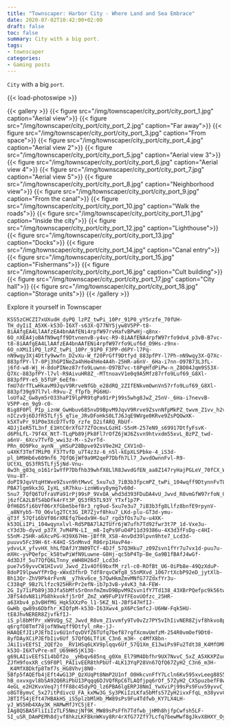```yaml
---
title: "Townscaper: Harbor City - Where Land and Sea Embrace"
date: 2020-07-02T10:42:00+02:00
draft: false
toc: false
summary: City with a big port.
tags:
- townscaper
categories:
- Gaming posts
---
```


`City` with a big `port`.

{{< load-photoswipe >}}

{{< gallery >}}
  {{< figure src="/img/townscaper/city_port/city_port_1.jpg" caption="Aerial view">}}
  {{< figure src="/img/townscaper/city_port/city_port_2.jpg" caption="Far away">}}
  {{< figure src="/img/townscaper/city_port/city_port_3.jpg" caption="From space">}}
  {{< figure src="/img/townscaper/city_port/city_port_4.jpg" caption="Aerial view 2">}}
  {{< figure src="/img/townscaper/city_port/city_port_5.jpg" caption="Aerial view 3">}}
  {{< figure src="/img/townscaper/city_port/city_port_6.jpg" caption="Aerial view 4">}}
  {{< figure src="/img/townscaper/city_port/city_port_7.jpg" caption="Aerial view 5">}}
  {{< figure src="/img/townscaper/city_port/city_port_8.jpg" caption="Neighborhood view">}}
  {{< figure src="/img/townscaper/city_port/city_port_9.jpg" caption="From the canal">}}
  {{< figure src="/img/townscaper/city_port/city_port_10.jpg" caption="Walk the roads">}}
  {{< figure src="/img/townscaper/city_port/city_port_11.jpg" caption="Inside the city">}}
  {{< figure src="/img/townscaper/city_port/city_port_12.jpg" caption="Lighthouse">}}
  {{< figure src="/img/townscaper/city_port/city_port_13.jpg" caption="Docks">}}
  {{< figure src="/img/townscaper/city_port/city_port_14.jpg" caption="Canal entry">}}
  {{< figure src="/img/townscaper/city_port/city_port_15.jpg" caption="Fishermans">}}
  {{< figure src="/img/townscaper/city_port/city_port_16.jpg" caption="Cult building">}}
  {{< figure src="/img/townscaper/city_port/city_port_17.jpg" caption="City hall">}}
  {{< figure src="/img/townscaper/city_port/city_port_18.jpg" caption="Storage units">}}
{{< /gallery >}}

Explore it yourself in Townscaper

```text
KSS5zCHCZI7xUXudH_dyPQ_lzPZ_twPi_10Pr_91P0_yY5rzfe_70fUH-TH_dyIiI_A5XK-k53O-I6XT-s63X-Q77NY5jyw8V5PP-t8-8iAAfgEA4LlAAfzEA4bnAAfENi4rpfW97rvHafvBPwHj-q8nx-6O_nXEA4joBAfN9wqff9DtvnenvB-y4vc-R9-8iAAfENA4rpfW97rfo9dv4_p3vB-B7vc-t8-8iAAfgEA4LlAAfzEA4bnAAfENi4rpfW97rfo9Luf6d_O9Hs-z9nx-6O_nXMiIiPQ_lzPZ_twPi_10Pr_91P0_F3PP-d6PY-l7Pq-nN9wqy3Xj4Dtfy9wwfn_D2vXu-W_f20PrGff9Dtfyd_883pfPY-l7Ph-nN9wqy3X-Q7Xc-883pfPY-l7-0Pj3hGPINeZa4hHe4hHe4A4h-25HR-a6nV-_6Ha-i7nn-O97B73L3fL-j6fd-w8-Wj_H-8doPINez87rfo9Luwnn-O97B7vc-t8PqHfdPiPw-n_Z8O04Jqm9S53X-Q7Xc-883pfPY-l7vl-R9AivuHR8Z_-MTtnoavV1e0q9A5Mfz87rfo9Luf69_G8Xl-883pfPY-e5_b5fUP_6eEfm-fmU7drfTLwHkavM9JqvV9RrveNfGb_e28dRQ_2ZIfENkvmOwnVn57rfo9Luf69_G8Xl-883pf39g97l7vl-R9vu-Z_fTpfb_PG6HU-loUfaZ_Gw8ym5rO33haPI9lpPR9tqPa91rPj99s5whg8JwZ_25nV-_6Ha-i7nevvB-V5PP-en_9g9-c0-Big8F0Pl_PIp_iznW_GwHbuv685nvD9BpvM9JqvV9Rrve9ZsvnNfpMkPZ_twvm_Z1vv_h2v4e3nev7bxfV_wwv3p-nICzv9j6DJfR5TLfj5_qTie_JRvDFoHkS0LTJ6JqE9WVge0KRve9ZsPQOwXK-k5XTvPr_91P0e3XcD7TvfD_rzfe_D2ifARQ_RbUf-4DJjIeR5TL3nf_E1HtC0rXfG77ZfOcmvLGzHI-S5nM-257eN9_s69917DtfyFsvK-d6PhLfL-79f4X_NtT-TLqPb89jPk8Fl7rOfZ6jWJ6Zsvn9htvxdm55xvL_BzPZ_twd-a6nV-_6Xcv7TvfD_wwi3z-M--s2vrTd-PRn_0O9Pko_aynN__yHSuP28Bpve9ZsV9e2H2_CXV1nD-u4XKf3Tmf7MiP0_F37TvfD_u7T4z3z-6_n5l-kEpXLSPbke-4_iS3d-pl_bM9Hb6v609nf6_7QfQ6jWf9a9M2qeP7Dbfh7Ll7_JwvdOwnnFvl-R9-UCtXL_QS3fR5TLfj5jNd-Vnu-8w3h_g03q_o161r1wYfP7Dbfhb39whfX8LlR8JwvdGfEN_aa8Z147ryHajPGLeV_70fCX_W_H1lf7BfT9fSxnE_2Q7Ri2rFf2o9QS3fR5TLfj5jNB-Vnu-8T-doPI9JqvVtqHtWve9Zsvn9htMwvC_5xu7u3_7iB3b3fpcmPZ_twPi_104wqff9DtynnFvTLeL-PBA7lgm9kx3G_IyXL_sR7hku-iznW6vy8ymg7v60d-5nu7_7QfQ6TUfraVPa91rPj99sP_9VxOA_whd3d393FDuDA4vU_Jwvd_R0vmGfW97rfoN_0r4N4PhLfL-j6zfCA2LBfS4bDfk4rFt3P_QS3fR5TL93Y_YTxf1p7P-0fH6DSfi6bVf06rXfGbm5bef8r3_rg9ud-5xu7e3u7_7iB3b3fg8Llfz8bnfE9rpynV-_a8NYyb5-TO_O6vlg2TCt3G_IR7Zjvf8hku7_LKd-plu-GT3d-ymu-qT3f_57Qfi6bVf06rXREfq7bedx9H-6u7_rgd3fOs7u7u-u4XK-k53OLiIPi_104wqynxlvl-Rd5PBA7lA2TUfr6jW7ufh7Td92fwr3t7P_1d-Vxe3u-cY3d3b-dyvd_p37X_7vM4PN-LI__m8-IqPs9FuO4P11d39386u-4X3d3fFsDg-c4HI-S5nM-25HR-a6XcvPG-H39X67Hm-jBffR_XS8-4nvDd39lpvn9hte7_Lcd3d-puuvv5Fc39H-6t-K4HI-S5nMnvd_R06rp1HavP4e-ydvvLX_yfvvHX_hhLfDAfJY3N09TCf-4DJf_57Q3Hku7_z09Zsvn1fYr7u7vx1d-puu7u-mXHc-yvPQefpc_k58twPiWfN9Luwne-G8Hj-qc5bP4Tp-Be_Ga9B1fBAfJ4wGf-4d3DJf_5u77QfQ6LTnny_eWH8H26d7_Lcd3d-pue7v59yvvCW1HIvvU_Jwvd_Z1v4Of69bxfM_rzl-c0-ROfBt_U6-0iPb8e-49QzXduP-8doPI9lpwwYfPrDg-xWxd3fhrD_Tdf8rqvCWfg8_S5nMXvd_1067rtXcbP92eD_jytXlb-Bh13Qr-ZhV9Pk4rFvnN__y7hkv6ce_57QwHkmZmvMNfG77ZdxfYr3u-C338qP_9Bz7Llfzc925HRrPr2efN-ib7p3vB-y4vK3_hA-FEW-2G_Iy71iPb89j3DJfa5bMfs5rOnnfmZmvD9BpvM9Zsvn1fY7Td138_43XBrPQefpc9k56twvmmfW97r5XcbP92eDu9Yc7V52Plx3GePS81iPb89jPk8FlPtkfj5rOwnf_O08BpZm5LTwny_e2X4qP19Nv6jfV9Vxq_25HRwvm_Z1vv2e6934S_h1-JBfS4dvN81iPb8hkvokfj5rOf_ZmZ_xW9FuP1VfFEovUOfzc_25HR-a63Xbv4_p3vBHfMG_Hqk5XXzPo_l1-5KZ_N1-JBfS47HfIJ-GwHb_qw89s6Dbfhr_KIQfpM-k53O-I63Xwv4_pX6PcSmfcJ-U6HW-Fqk5HU-tE8JhvNERER8ZjvfkfIJ-iS_pl8bMfPr_xW9VQg_SZ_Jwvd_R0vm_Z1vvmfy9Tv0vZz7PY5vIhIivNER8Zjvf8hkvo8plvy8lpPRFfPr_m3H-q6rgfO8Tmf78jofN9wqff9Dtfyl_nRe-jJ-HAAQEfJIiPJEfbIiv6U1nfqvDVfZ6TUfq7bef87rgfXcmvUmfzM-254R0vmOef9Dt0-8yfDAyXCiPJEfbIiv6Uf_57QfQ6LTfiK_C3n6_m3H-_c4MfX8bn-JAiIivEEfSI_2QEf2o__RV1HSq6LKV9plqqv6Uf_57Q1Xm_E13wiPs9Fu2Tdt38_K4MfOMkvLOwXK-k53O-I6XTvPre-mT_U69HH5jK13Q-g69LAIivEEfSIi4bDf2o__yHbqv685nq_g0Xm_El79M4Dbfhr9UX7NvvC_5xZ_A5XKXPZuq6tw-ZJfH9foxXR_cS9F0Pl_PAIivEER8thPbUf-4LK13YqP28Vn67QfQ67ZyH2_C3n6_m3H-_K4MfX8Dkfp8Tmf7s_HG8Vhvj8N0-5Bfp5fAQEfb4jEft4wG13P_QzXUqPt8NmP2U1nf_O0HkcvnFfY7Lcln6Kv595xvLeeg88S5nMrvdW-hB_oxvxgvl8bSA92Q6RiPbU13Pqqq6DJVQfRpC6TLAQfjpq6rOf_57ZyH2_CX5puzbefF8whn3FPPQ_lz6Tm1fmA0TCp3G_aR9Zjq_YT8VnP-4eGL_e2H2KvxVeq7jffF88c45dyPQ_lz6PBA6lgERPJ8NmI_YwXviPj99sPs9Fuv59yvvC_5xvL2eg8PBQieJ4TCfb4jEf-o8GT8ymvC_5x27itPdivcU_FA_kxMw3G_Sy3PKiIzLKfa5bMfs57ZyH2ivxFfqL_m38yvvC2eOs9HP8ljzPWyvEi-JBTIfS4jEft47HBAkHS_iS5plzbMlHb_MW89sPs9Fu4Tdfwb_KY7LX4LH-yJ_WS5Hb4XAy3K_HAMwMfJYC5jEf-IAg8QSBA5FliIiIzTLF5NmzjNf9K_MW89sPsFfh7Tdfwb_jHMh8hjfpCwfsh5LF-SI_uSR_DAmPEMh8djvf8hkzLKFBknWKvy8Rr4rXfG77ZfY7Lcfq7bewMwf8gJkvX8HXY_Oyf4hfDAwXCmQ_kxEz3G_IynN__yHSKvoUAQknW_WV5RrzrXfGr8eW5htvx9pu5PBx8lgJkPJ8thvW8ZjvfEAQkHSCAIvoEAQknWCAIzbMBAE5ymAAi8qTAARerq8o1Xv_M23wKPsNfhb_TAMwMfJYC5TCwMf2oAgIvf8hkvoEARknWiIIvyEARkHbiIIv6EARk3qKzjWF51ri8MW59szDbwH
```
